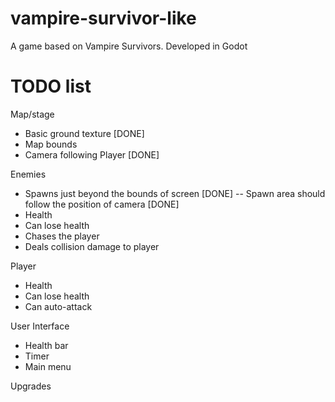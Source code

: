 # vampire-survivor-like
A game based on Vampire Survivors. Developed in Godot

# TODO list

Map/stage
- Basic ground texture [DONE]
- Map bounds
- Camera following Player [DONE]

Enemies
- Spawns just beyond the bounds of screen [DONE]
-- Spawn area should follow the position of camera [DONE]
- Health
- Can lose health
- Chases the player
- Deals collision damage to player

Player
- Health
- Can lose health
- Can auto-attack

User Interface
- Health bar
- Timer
- Main menu

Upgrades
